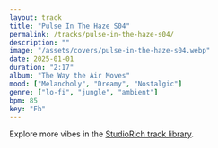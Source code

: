 ```yaml
---
layout: track
title: "Pulse In The Haze S04"
permalink: /tracks/pulse-in-the-haze-s04/
description: ""
image: "/assets/covers/pulse-in-the-haze-s04.webp"
date: 2025-01-01
duration: "2:17"
album: "The Way the Air Moves"
mood: ["Melancholy", "Dreamy", "Nostalgic"]
genre: ["lo-fi", "jungle", "ambient"]
bpm: 85
key: "Eb"
---
```


Explore more vibes in the [StudioRich track library](/tracks/).
